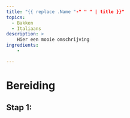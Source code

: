 ```yaml
---
title: "{{ replace .Name "-" " " | title }}"
topics:
  - Bakken
  - Italiaans 
description: >
    Hier een mooie omschrijving
ingredients:
    - 

---
```


# Bereiding

## Stap 1:
